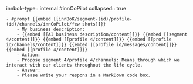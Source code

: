 innbok-type:: internal
#innCoPilot
collapsed:: true

	- #prompt {{embed [[innBoK/segment-(id)/profile-(id)/channels/innCoPilot/few shots]]}}
		- My business description:
		- {{embed [[AI business description/content]]}} {{embed [[segment 4/content]]}} {{embed [[profile 4/content]]}} {{embed [[profile id/channels/content]]}} {{embed [[profile id/messages/content]]}} {{embed [[profile 4/content]]}}
		- Action:
		- Propose segment 4/profile 4/channels: Means through which we interact with our clients throughout the life cycle.
		- Answer:
		- Please write your respons in a MarkDown code box.
